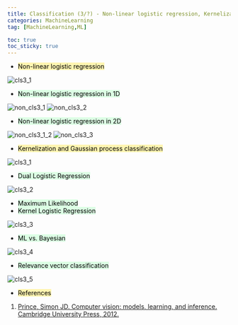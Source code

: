 ```yaml
---
title: Classification (3/?) - Non-linear logistic regression, Kernelization and Gaussian process classification
categories: MachineLearning
tag: [MachineLearning,ML]

toc: true
toc_sticky: true
---
```


- <mark style='background-color: #fff5b1'> Non-linear logistic regression </mark>

![cls3_1](https://user-images.githubusercontent.com/48202736/107110680-47403600-688d-11eb-846c-c8fe48f2a28a.png)

- <mark style='background-color: #dcffe4'> Non-linear logistic regression in 1D </mark>

![non_cls3_1](https://user-images.githubusercontent.com/48202736/107110736-a43bec00-688d-11eb-849e-5c875a3366b4.png)
![non_cls3_2](https://user-images.githubusercontent.com/48202736/107110737-a605af80-688d-11eb-8178-ab21a766a800.png)

- <mark style='background-color: #dcffe4'> Non-linear logistic regression in 2D </mark>

![non_cls3_1_2](https://user-images.githubusercontent.com/48202736/107110763-e9f8b480-688d-11eb-9745-0979b9c71d66.png)
![non_cls3_3](https://user-images.githubusercontent.com/48202736/107110739-a7cf7300-688d-11eb-9e95-7c964ba94485.png)

- <mark style='background-color: #fff5b1'> Kernelization and Gaussian process classification </mark>

![cls3_1](https://user-images.githubusercontent.com/48202736/107110680-47403600-688d-11eb-846c-c8fe48f2a28a.png)

- <mark style='background-color: #dcffe4'> Dual Logistic Regression </mark>

![cls3_2](https://user-images.githubusercontent.com/48202736/107110682-48716300-688d-11eb-90b2-53c83ce421ba.png)

- <mark style='background-color: #dcffe4'> Maximum Likelihood </mark>
- <mark style='background-color: #dcffe4'> Kernel Logistic Regression </mark>

![cls3_3](https://user-images.githubusercontent.com/48202736/107110683-48716300-688d-11eb-998f-a346c9005d8b.png)

- <mark style='background-color: #dcffe4'> ML vs. Bayesian </mark>

![cls3_4](https://user-images.githubusercontent.com/48202736/107110684-4909f980-688d-11eb-86c1-5eeab145562e.png)

- <mark style='background-color: #dcffe4'> Relevance vector classification </mark>

![cls3_5](https://user-images.githubusercontent.com/48202736/107110685-49a29000-688d-11eb-81c9-d2bbfa81e6ec.png)




- <mark style='background-color: #fff5b1'> References </mark>

1. [Prince, Simon JD. Computer vision: models, learning, and inference. Cambridge University Press, 2012.](http://www.computervisionmodels.com/)
